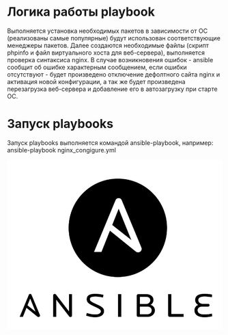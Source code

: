 # Логика работы playbook
Выполняется установка необходимых пакетов в зависимости от ОС (реализованы самые популярные) будут использован соответствующие менеджеры пакетов. Далее создаются необходимые файлы (скрипт phpinfo и файл виртуального хоста для веб-сервера), выполняется проверка синтаксиса nginx. В случае возникновения ошибок - ansible сообщит об ошибке характерным сообщением, если ошибки отсутствуют - будет произведено отключение дефолтного сайта nginx и активация новой конфигурации, а так же будет произведена перезагрузка веб-сервера и добавление его в автозагрузку при старте ОС.

# Запуск playbooks
Запуск playbooks выполняется командой ansible-playbook, например: ansible-playbook nginx_congigure.yml

![image](Logo-Ansible-Дюрхем.png)
